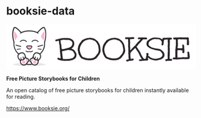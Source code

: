 # booksie-data

[![Booksie](https://raw.githubusercontent.com/sgtpep/booksie/master/assets/logo.svg?sanitize=true)](https://www.booksie.org/)

**Free Picture Storybooks for Children**

An open catalog of free picture storybooks for children instantly available for reading.

https://www.booksie.org/

